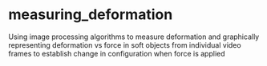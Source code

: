 # measuring_deformation
Using image processing algorithms to measure deformation and graphically representing deformation vs force in soft objects from individual video frames to establish change in configuration when force is applied
